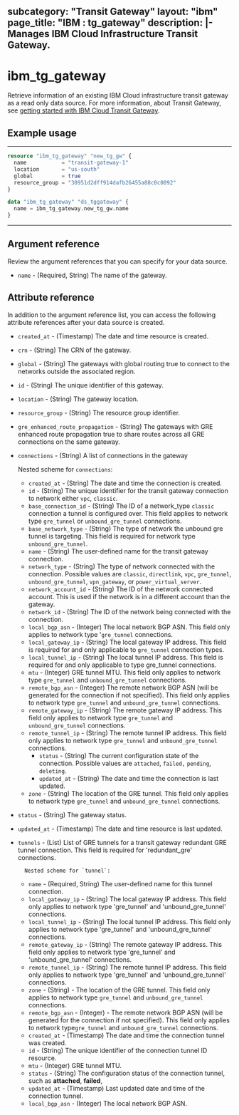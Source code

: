 
subcategory: "Transit Gateway"
layout: "ibm"
page_title: "IBM : tg_gateway"
description: |-
  Manages IBM Cloud Infrastructure Transit Gateway.
---

# ibm_tg_gateway
Retrieve information of an existing IBM Cloud infrastructure transit gateway as a read only data source. For more information, about Transit Gateway, see [getting started with IBM Cloud Transit Gateway](https://cloud.ibm.com/docs/transit-gateway?topic=transit-gateway-getting-started).


## Example usage

---
```terraform
resource "ibm_tg_gateway" "new_tg_gw" {
  name           = "transit-gateway-1"
  location       = "us-south"
  global         = true
  resource_group = "30951d2dff914dafb26455a88c0c0092"
}

data "ibm_tg_gateway" "ds_tggateway" {
  name = ibm_tg_gateway.new_tg_gw.name
}
```
---

## Argument reference
Review the argument references that you can specify for your data source. 

- `name` - (Required, String) The name of the gateway.

## Attribute reference
In addition to the argument reference list, you can access the following attribute references after your data source is created. 

- `created_at` - (Timestamp) The date and time resource is created.
- `crn` - (String) The CRN of the gateway.
- `global` - (String) The gateways with global routing true to connect to the networks outside the associated region.
- `id` - (String) The unique identifier of this gateway.
- `location` - (String) The gateway location.
- `resource_group` - (String) The resource group identifier.
- `gre_enhanced_route_propagation` - (String) The gateways with GRE enhanced route propagation true to share routes across all GRE connections on the same gateway.
- `connections` - (String) A list of connections in the gateway

  Nested scheme for `connections`:
	- `created_at` - (String) The date and time the connection is created.
	- `id` - (String) The unique identifier for the transit gateway connection to network either `vpc`,  `classic`.
  - `base_connection_id` - (String) The ID of a network_type `classic` connection a tunnel is configured over.  This field applies to network type `gre_tunnel` or `unbound_gre_tunnel` connections.
  - `base_network_type` - (String) The type of network the unbound gre tunnel is targeting. This field is required for network type `unbound_gre_tunnel`.
  - `name` - (String) The user-defined name for the transit gateway connection.
  - `network_type` - (String) The type of network connected with the connection. Possible values are `classic`, `directlink`, `vpc`, `gre_tunnel`,  `unbound_gre_tunnel`, `vpn_gateway`, or `power_virtual_server`.
  - `network_account_id` - (String) The ID of the network connected account. This is used if the network is in a different account than the gateway.
  - `network_id` - (String) The ID of the network being connected with the connection.
  - `local_bgp_asn` - (Integer) The local network BGP ASN. This field only applies to network type '`gre_tunnel` connections.
  - `local_gateway_ip` - (String) The local gateway IP address.  This field is required for and only applicable to `gre_tunnel` connection types.
  - `local_tunnel_ip` - (String) The local tunnel IP address. This field is required for and only applicable to type gre_tunnel connections.
  - `mtu` - (Integer) GRE tunnel MTU. This field only applies to network type `gre_tunnel` and `unbound_gre_tunnel` connections.
  - `remote_bgp_asn` - (Integer) The remote network BGP ASN (will be generated for the connection if not specified). This field only applies to network type `gre_tunnel` and `unbound_gre_tunnel` connections.
  - `remote_gateway_ip` - (String) The remote gateway IP address. This field only applies to network type `gre_tunnel` and `unbound_gre_tunnel` connections.
  - `remote_tunnel_ip` - (String) The remote tunnel IP address. This field only applies to network type `gre_tunnel` and `unbound_gre_tunnel` connections.
	- `status` - (String) The current configuration state of the connection. Possible values are `attached`, `failed,` `pending`, `deleting`.
	- `updated_at` - (String) The date and time the connection is last updated.
  - `zone` - (String) The location of the GRE tunnel. This field only applies to network type `gre_tunnel` and `unbound_gre_tunnel` connections.
- `status` - (String) The gateway status.
- `updated_at` - (Timestamp) The date and time resource is last updated.
- `tunnels` - (List) List of GRE tunnels for a transit gateway redundant GRE tunnel connection. This field is required for 'redundant_gre' connections.
          
        Nested scheme for `tunnel`:
  - `name` - (Required, String) The user-defined name for this tunnel connection.
  - `local_gateway_ip` - (String)  The local gateway IP address. This field only applies to network type 'gre_tunnel' and 'unbound_gre_tunnel' connections.
  - `local_tunnel_ip` - (String) The local tunnel IP address. This field only applies to network type 'gre_tunnel' and 'unbound_gre_tunnel' connections.
  - `remote_gateway_ip` - (String) The remote gateway IP address. This field only applies to network type 'gre_tunnel' and 'unbound_gre_tunnel' connections.
  - `remote_tunnel_ip` - (String) The remote tunnel IP address. This field only applies to network type 'gre_tunnel' and 'unbound_gre_tunnel' connections.
  - `zone` - (String) - The location of the GRE tunnel. This field only applies to network type `gre_tunnel` and `unbound_gre_tunnel` connections.
  - `remote_bgp_asn` - (Integer) - The remote network BGP ASN (will be generated for the connection if not specified). This field only applies to network type`gre_tunnel` and `unbound_gre_tunnel` connections.
  - `created_at` -  (Timestamp) The date and time the connection  tunnel was created. 
  - `id` - (String) The unique identifier of the connection tunnel ID resource.
  - `mtu` - (Integer) GRE tunnel MTU.
  - `status` - (String) The configuration status of the connection tunnel, such as **attached**, **failed**,
  - `updated_at` - (Timestamp) Last updated date and time of the connection tunnel.
  - `local_bgp_asn` - (Integer) The local network BGP ASN.
